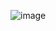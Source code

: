 
![image](https://user-images.githubusercontent.com/127683348/229931620-0d7f6f33-07e0-4847-acde-a8fc54d9f6e6.png)
